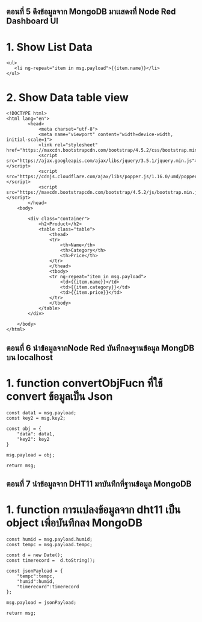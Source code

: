 ## ตอนที่ 5 ดึงข้อมูลจาก MongoDB มาเเสดงที่ Node Red Dashboard UI

# 1. Show List Data

    <ul>
       <li ng-repeat="item in msg.payload">{{item.name}}</li>
    </ul>

# 2. Show Data table view

    <!DOCTYPE html>
    <html lang="en">
            <head>
                <meta charset="utf-8">
                <meta name="viewport" content="width=device-width, initial-scale=1">
                <link rel="stylesheet" href="https://maxcdn.bootstrapcdn.com/bootstrap/4.5.2/css/bootstrap.min.css">
                <script src="https://ajax.googleapis.com/ajax/libs/jquery/3.5.1/jquery.min.js"></script>
                <script src="https://cdnjs.cloudflare.com/ajax/libs/popper.js/1.16.0/umd/popper.min.js"></script>
                <script src="https://maxcdn.bootstrapcdn.com/bootstrap/4.5.2/js/bootstrap.min.js"></script>
            </head>
        <body>

            <div class="container">
                <h2>Product</h2>
                <table class="table">
                    <thead>
                    <tr>
                        <th>Name</th>
                        <th>Category</th>
                        <th>Price</th>
                    </tr>
                    </thead>
                    <tbody>
                    <tr ng-repeat="item in msg.payload">
                        <td>{{item.name}}</td>
                        <td>{{item.category}}</td>
                        <td>{{item.price}}</td>
                    </tr>
                    </tbody>
                </table>
            </div>

        </body>
    </html>

## ตอนที่ 6 นำข้อมูลจากNode Red บันทึกลงฐานข้อมูล MongDB บน localhost

# 1. function convertObjFucn ที่ใช้ convert ข้อมูลเป็น Json

    const data1 = msg.payload;
    const key2 = msg.key2;

    const obj = {
        "data": data1,
        "key2": key2
    }

    msg.payload = obj;

    return msg;

## ตอนที่ 7 นำข้อมูลจาก DHT11 มาบันทึกที่ฐานข้อมูล MongoDB

# 1. function การเเปลงข้อมูลจาก dht11 เป็น object เพื่อบันทึกลง MongoDB

    const humid = msg.payload.humid;
    const tempc = msg.payload.tempc;

    const d = new Date();
    const timerecord =  d.toString();

    const jsonPayload = {
        "tempc":tempc,
        "humid":humid,
        "timerecord":timerecord
    };

    msg.payload = jsonPayload;

    return msg;
